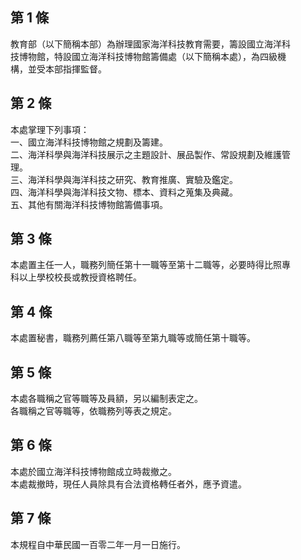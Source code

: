 第 1 條
-------
教育部（以下簡稱本部）為辦理國家海洋科技教育需要，籌設國立海洋科  
技博物館，特設國立海洋科技博物館籌備處（以下簡稱本處），為四級機  
構，並受本部指揮監督。

第 2 條
-------
本處掌理下列事項：  
一、國立海洋科技博物館之規劃及籌建。  
二、海洋科學與海洋科技展示之主題設計、展品製作、常設規劃及維護管  
    理。  
三、海洋科學與海洋科技之研究、教育推廣、實驗及鑑定。  
四、海洋科學與海洋科技文物、標本、資料之蒐集及典藏。  
五、其他有關海洋科技博物館籌備事項。

第 3 條
-------
本處置主任一人，職務列簡任第十一職等至第十二職等，必要時得比照專  
科以上學校校長或教授資格聘任。

第 4 條
-------
本處置秘書，職務列薦任第八職等至第九職等或簡任第十職等。

第 5 條
-------
本處各職稱之官等職等及員額，另以編制表定之。  
各職稱之官等職等，依職務列等表之規定。

第 6 條
-------
本處於國立海洋科技博物館成立時裁撤之。  
本處裁撤時，現任人員除具有合法資格轉任者外，應予資遣。

第 7 條
-------
本規程自中華民國一百零二年一月一日施行。

